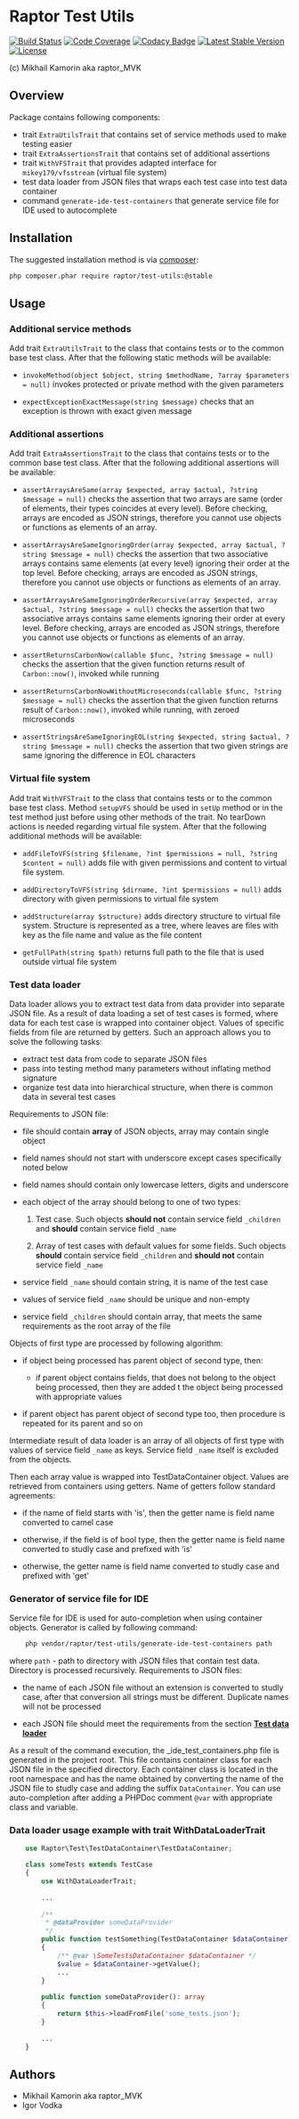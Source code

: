 # Raptor Test Utils

[![Build Status](https://travis-ci.org/raptor-mvk/test-utils.svg?branch=master)](https://travis-ci.org/raptor-mvk/test-utils)
[![Code Coverage](https://codecov.io/gh/raptor-mvk/test-utils/branch/master/graph/badge.svg)](https://codecov.io/gh/raptor-mvk/test-utils)
[![Codacy Badge](https://api.codacy.com/project/badge/Grade/fad62319b6af492b871f118cddef6401)](https://www.codacy.com/app/raptor-mvk/test-utils)
[![Latest Stable Version](https://img.shields.io/github/release/raptor-mvk/test-utils.svg)](https://github.com/raptor-mvk/test-utils/releases/latest)
[![License](https://img.shields.io/github/license/raptor-mvk/test-utils.svg)](https://github.com/raptor-mvk/test-utils)

(c) Mikhail Kamorin aka raptor_MVK

## Overview

Package contains following components:
- trait `ExtraUtilsTrait` that contains set of service methods used to make testing easier
- trait `ExtraAssertionsTrait` that contains set of additional assertions
- trait `WithVFSTrait` that provides adapted interface for `mikey179/vfsstream` (virtual file system)
- test data loader from JSON files that wraps each test case into test data container
- command `generate-ide-test-containers` that generate service file for IDE used to autocomplete

## Installation

The suggested installation method is via [composer](https://getcomposer.org/):

```sh
php composer.phar require raptor/test-utils:@stable
```

## Usage

### Additional service methods

Add trait `ExtraUtilsTrait` to the class that contains tests or to the common base test class. After
that the following static methods will be available:

- `invokeMethod(object $object, string $methodName, ?array $parameters = null)` invokes protected or private method
  with the given parameters
  
- `expectExceptionExactMessage(string $message)` checks that an exception is thrown with exact given message

### Additional assertions

Add trait `ExtraAssertionsTrait` to the class that contains tests or to the common base test class. After that the
following additional assertions will be available:

- `assertArraysAreSame(array $expected, array $actual, ?string $message = null)` checks the assertion that two arrays
  are same (order of elements, their types coincides at every level). Before checking, arrays are encoded as JSON
  strings, therefore you cannot use objects or functions as elements of an array.

- `assertArraysAreSameIgnoringOrder(array $expected, array $actual, ?string $message = null)` checks the assertion that
  two associative arrays contains same elements (at every level) ignoring their order at the top level. Before
  checking, arrays are encoded as JSON strings, therefore you cannot use objects or functions as elements of an array.

- `assertArraysAreSameIgnoringOrderRecursive(array $expected, array $actual, ?string $message = null)` checks the
  assertion that two associative arrays contains same elements ignoring their order at every level. Before checking,
  arrays are encoded as JSON strings, therefore you cannot use objects or functions as elements of an array.

- `assertReturnsCarbonNow(callable $func, ?string $message = null)` checks the assertion that the given function
  returns result of `Carbon::now()`, invoked while running 

- `assertReturnsCarbonNowWithoutMicroseconds(callable $func, ?string $message = null)` checks the assertion that the
  given function returns result of `Carbon::now()`, invoked while running, with zeroed microseconds 

- `assertStringsAreSameIgnoringEOL(string $expected, string $actual, ?string $message = null)` checks the assertion
  that two given strings are same ignoring the difference in EOL characters

### Virtual file system

Add trait `WithVFSTrait` to the class that contains tests or to the common base test class. Method `setupVFS` should be
used in `setUp` method or in the test method just before using other methods of the trait. No tearDown actions is needed
regarding virtual file system. After that the following additional methods will be available:

- `addFileToVFS(string $filename, ?int $permissions = null, ?string $content = null)` adds file with given permissions
  and content to virtual file system.

- `addDirectoryToVFS(string $dirname, ?int $permissions = null)` adds directory with given permissions to virtual file
  system

- `addStructure(array $structure)` adds directory structure to virtual file system. Structure is represented as a tree,
  where leaves are files with key as the file name and value as the file content

- `getFullPath(string $path)` returns full path to the file that is used outside virtual file system

### Test data loader

Data loader allows you to extract test data from data provider into separate JSON file. As a result of data loading a
set of test cases is formed, where data for each test case is wrapped into container object. Values of specific fields
from file are returned by getters. Such an approach allows you to solve the following tasks:

- extract test data from code to separate JSON files
- pass into testing method many parameters without inflating method signature
- organize test data into hierarchical structure, when there is common data in several test cases

Requirements to JSON file:

- file should contain **array** of JSON objects, array may contain single object

- field names should not start with underscore except cases specifically noted below

- field names should contain only lowercase letters, digits and underscore

- each object of the array should belong to one of two types:
  1. Test case. Such objects **should not** contain service field `_children` and **should** contain service field
  `_name`

  2. Array of test cases with default values for some fields. Such objects **should** contain service field `_children`
  and **should not** contain service field `_name`

- service field `_name` should contain string, it is name of the test case

- values of service field `_name` should be unique and non-empty

- service field `_children` should contain array, that meets the same requirements as the root array of the file

Objects of first type are processed by following algorithm:
- if object being processed has parent object of second type, then:

  - if parent object contains fields, that does not belong to the object being processed, then they are added t
    the object being processed with appropriate values

- if parent object has parent object of second type too, then procedure is repeated for its parent and so on     
 
Intermediate result of data loader is an array of all objects of first type with values of service field `_name` as
keys. Service field `_name` itself is excluded from the objects.

Then each array value is wrapped into TestDataContainer object. Values are retrieved from containers using getters. 
Name of getters follow standard agreements:
- if the name of field starts with 'is', then the getter name is field name converted to camel case

- otherwise, if the field is of bool type, then the getter name is field name converted to studly case and prefixed
  with 'is'

- otherwise, the getter name is field name converted to studly case and prefixed with 'get'

### Generator of service file for IDE

Service file for IDE is used for auto-completion when using container objects. Generator is called by following command:

```bash
    php vendor/raptor/test-utils/generate-ide-test-containers path
```

where `path` - path to directory with JSON files that contain test data. Directory is processed recursively.
Requirements to JSON files:
- the name of each JSON file without an extension is converted to studly case, after that conversion all strings must
  be different. Duplicate names will not be processed

- each JSON file should meet the requirements from the section **[Test data loader](#test-data-loader)**

As a result of the command execution, the _ide_test_containers.php file is generated in the project root. This file
contains container class for each JSON file in the specified directory. Each container class is located in the root
namespace and has the name obtained by converting the name of the JSON file to studly case and adding the suffix
`DataContainer`. You can use auto-completion after adding a PHPDoc comment `@var` with appropriate class and variable.

### Data loader usage example with trait WithDataLoaderTrait

```php
    use Raptor\Test\TestDataContainer\TestDataContainer;

    class someTests extends TestCase
    {
        use WithDataLoaderTrait;
             
        ...
        
        /**
         * @dataProvider someDataProvider
         */
        public function testSomething(TestDataContainer $dataContainer): void
        {
            /** @var \SomeTestsDataContainer $dataContainer */
            $value = $dataContainer->getValue();
            ...
        }
        
        public function someDataProvider(): array
        {
            return $this->loadFromFile('some_tests.json'); 
        }
        
        ...
    }
```

## Authors
- Mikhail Kamorin aka raptor_MVK
- Igor Vodka